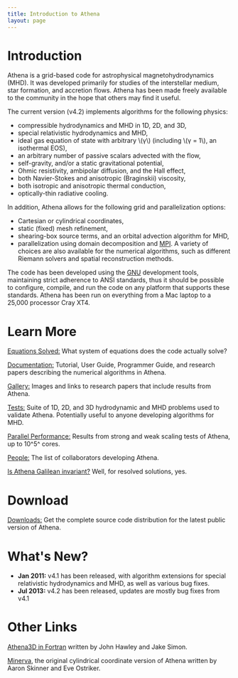 ```yaml
---
title: Introduction to Athena
layout: page
---
```


Introduction
============

Athena is a grid-based code for astrophysical magnetohydrodynamics (MHD).
It was developed primarily for studies
of the interstellar medium, star formation, and accretion flows.
Athena has been made freely available to the community
in the hope that others may find it useful.

The current version (v4.2) implements algorithms for the following physics:
* compressible hydrodynamics and MHD in 1D, 2D, and 3D,
* special relativistic hydrodynamics and MHD,
* ideal gas equation of state with arbitrary \\(γ\\) (including \\(γ = 1\\), an isothermal EOS),
* an arbitrary number of passive scalars advected with the flow,
* self-gravity, and/or a static gravitational potential,
* Ohmic resistivity, ambipolar diffusion, and the Hall effect,
* both Navier-Stokes and anisotropic (Braginskii) viscosity,
* both isotropic and anisotropic thermal conduction,
* optically-thin radiative cooling.

In addition, Athena allows for the following grid and parallelization options:
* Cartesian or cylindrical coordinates,
* static (fixed) mesh refinement,
* shearing-box source terms, and an orbital advection algorithm for MHD,
* parallelization using domain decomposition and [MPI](http://www.mcs.anl.gov/mpi). 
A variety of choices are also available for the numerical algorithms, such as different Riemann solvers
and spatial reconstruction methods. 

The code has been developed using the [GNU](http://www.gnu.org) development tools,
maintaining strict adherence to ANSI standards, thus it should be possible
to configure, compile, and run the code on any platform that supports these
standards.  Athena has been run on everything from a Mac laptop to a 25,000 processor Cray XT4.

Learn More
==========
[Equations Solved:]({{site.baseurl}}/AthenaEqns) What system of equations does the code actually solve?

[Documentation:]({{site.baseurl}}/AthenaDocs) Tutorial, User Guide, Programmer Guide, and research
papers describing the numerical algorithms in Athena.

[Gallery:](http://www.astro.princeton.edu/~jstone/Athena/athena-apps/index.html) Images and links to research papers that include results from Athena.

[Tests:](http://www.astro.princeton.edu/~jstone/Athena/tests/index.html) Suite of 1D, 2D, and 3D hydrodynamic and MHD problems used to validate
Athena.  Potentially useful to anyone developing algorithms for MHD.

[Parallel Performance:]({{site.baseurl}}/AthenaDocsScaling) Results from strong and weak scaling tests of Athena, up to 10^5^ cores.

[People:]({{site.baseurl}}/AthenaDocsPeople) The list of collaborators developing Athena.

[Is Athena Galilean invariant?]({{site.baseurl}}/AthenaDocsGalileo)  Well, for resolved solutions, yes.

Download
========

[Downloads:]({{site.baseurl}}/AthenaDocsDownLd) Get the complete source code distribution for the latest public version of Athena.

What's New?
===========

* **Jan 2011:** v4.1 has been released, with algorithm extensions for special relativistic hydrodynamics and MHD, as well as various bug fixes.
* **Jul 2013:** v4.2 has been released, updates are mostly bug fixes from v4.1

Other Links
===========

[Athena3D in Fortran](http://www.astro.virginia.edu/VITA/athena.php) written by John Hawley and Jake Simon.

[Minerva](http://www.astro.umd.edu/~askinner/minerva), the original cylindrical coordinate version of Athena written by Aaron Skinner and
Eve Ostriker.
